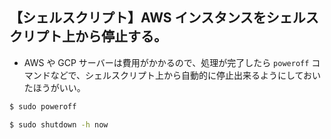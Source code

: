 ## 【シェルスクリプト】AWS インスタンスをシェルスクリプト上から停止する。

- AWS や GCP サーバーは費用がかかるので、処理が完了したら `poweroff` コマンドなどで、シェルスクリプト上から自動的に停止出来るようにしておいたほうがいい。

```sh
$ sudo poweroff
```

```sh
$ sudo shutdown -h now
```
